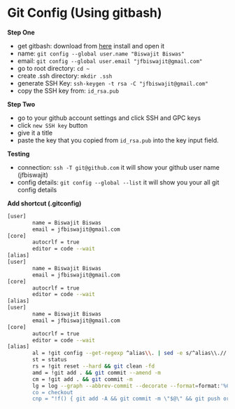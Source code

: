 # Git Config (Using gitbash)

**Step One**

- get gitbash: download from [here](https://git-scm.com/downloads) install and open it
- name: `git config --global user.name "Biswajit Biswas"`
- email: `git config --global user.email "jfbiswajit@gmail.com"`
- go to root directory: `cd ~`
- create .ssh directory: `mkdir .ssh`
- generate SSH Key: `ssh-keygen -t rsa -C "jfbiswajit@gmail.com"`
- copy the SSH key from: `id_rsa.pub`

**Step Two**
- go to your github account settings and click SSH and GPC keys
- click `new SSH key` button
- give it a title
- paste the key that you copied from `id_rsa.pub` into the key input field.

**Testing**

- connection: `ssh -T git@github.com` it will show your github user name (jfbiswajit)
- config details: `git config --global --list` it will show you your all git config details

**Add shortcut (.gitconfig)**

```bash
[user]
        name = Biswajit Biswas
        email = jfbiswajit@gmail.com
[core]
        autocrlf = true
        editor = code --wait
[alias]
[user]
        name = Biswajit Biswas
        email = jfbiswajit@gmail.com
[core]
        autocrlf = true
        editor = code --wait
[alias]
[user]
        name = Biswajit Biswas
        email = jfbiswajit@gmail.com
[core]
        autocrlf = true
        editor = code --wait
[alias]
        al = !git config --get-regexp ^alias\\. | sed -e s/^alias\\.// -e s/\\ /\\ =\\ /
        st = status
        rs = !git reset --hard && git clean -fd
        amd = !git add . && git commit --amend -m
        cm = !git add . && git commit -m
        lg = log --graph --abbrev-commit --decorate --format=format:'%C(bold blue)%h%C(reset) - %C(bold green)(%ar)%C(reset) %C(white)%s%C(reset) %C(dim$
        co = checkout
        cnp = "!f() { git add -A && git commit -m \"$@\" && git push origin HEAD; }; f"
```
